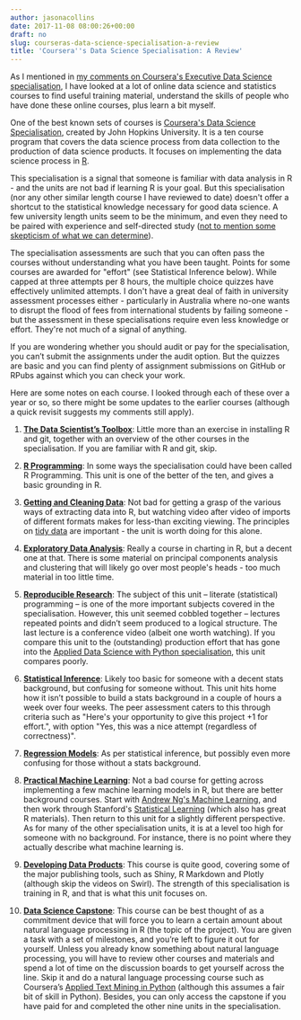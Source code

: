 ```yaml
---
author: jasonacollins
date: 2017-11-08 08:00:26+00:00
draft: no
slug: courseras-data-science-specialisation-a-review
title: 'Coursera''s Data Science Specialisation: A Review'
---
```


As I mentioned in [my comments on Coursera's Executive Data Science specialisation](https://www.jasoncollins.blog/courseras-executive-data-science-specialisation-a-review/), I have looked at a lot of online data science and statistics courses to find useful training material, understand the skills of people who have done these online courses, plus learn a bit myself.

One of the best known sets of courses is [Coursera's Data Science Specialisation](https://www.coursera.org/specializations/jhu-data-science), created by John Hopkins University. It is a ten course program that covers the data science process from data collection to the production of data science products. It focuses on implementing the data science process in [R](https://www.r-project.org/).

This specialisation is a signal that someone is familiar with data analysis in R - and the units are not bad if learning R is your goal. But this specialisation (nor any other similar length course I have reviewed to date) doesn't offer a shortcut to the statistical knowledge necessary for good data science. A few university length units seem to be the minimum, and even they need to be paired with experience and self-directed study ([not to mention some skepticism of what we can determine](https://www.jasoncollins.blog/manzis-uncontrolled/)).

The specialisation assessments are such that you can often pass the courses without understanding what you have been taught. Points for some courses are awarded for "effort" (see Statistical Inference below). While capped at three attempts per 8 hours, the multiple choice quizzes have effectively unlimited attempts. I don't have a great deal of faith in university assessment processes either - particularly in Australia where no-one wants to disrupt the flood of fees from international students by failing someone - but the assessment in these specialisations require even less knowledge or effort. They're not much of a signal of anything.

If you are wondering whether you should audit or pay for the specialisation, you can’t submit the assignments under the audit option. But the quizzes are basic and you can find plenty of assignment submissions on GitHub or RPubs against which you can check your work.

Here are some notes on each course. I looked through each of these over a year or so, so there might be some updates to the earlier courses (although a quick revisit suggests my comments still apply).



	
  1. **[The Data Scientist’s Toolbox](https://www.coursera.org/learn/data-scientists-tools)**: Little more than an exercise in installing R and git, together with an overview of the other courses in the specialisation. If you are familiar with R and git, skip.



	
  2. **[R Programming](https://www.coursera.org/learn/r-programming)**: In some ways the specialisation could have been called R Programming. This unit is one of the better of the ten, and gives a basic grounding in R.



	
  3. **[Getting and Cleaning Data](https://www.coursera.org/learn/data-cleaning)**: Not bad for getting a grasp of the various ways of extracting data into R, but watching video after video of imports of different formats makes for less-than exciting viewing. The principles on [tidy data](http://vita.had.co.nz/papers/tidy-data.html) are important - the unit is worth doing for this alone.



	
  4. **[Exploratory Data Analysis](https://www.coursera.org/learn/exploratory-data-analysis)**: Really a course in charting in R, but a decent one at that. There is some material on principal components analysis and clustering that will likely go over most people's heads - too much material in too little time.



	
  5. **[Reproducible Research](https://www.coursera.org/learn/reproducible-research)**: The subject of this unit – literate (statistical) programming – is one of the more important subjects covered in the specialisation. However, this unit seemed cobbled together – lectures repeated points and didn’t seem produced to a logical structure. The last lecture is a conference video (albeit one worth watching). If you compare this unit to the (outstanding) production effort that has gone into the [Applied Data Science with Python specialisation](https://www.coursera.org/specializations/data-science-python), this unit compares poorly.



	
  6. **[Statistical Inference](https://www.coursera.org/learn/statistical-inference)**: Likely too basic for someone with a decent stats background, but confusing for someone without. This unit hits home how it isn’t possible to build a stats background in a couple of hours a week over four weeks. The peer assessment caters to this through criteria such as "Here's your opportunity to give this project +1 for effort.", with option "Yes, this was a nice attempt (regardless of correctness)".



	
  7. **[Regression Models](https://www.coursera.org/learn/regression-models)**: As per statistical inference, but possibly even more confusing for those without a stats background.



	
  8. **[Practical Machine Learning](https://www.coursera.org/learn/practical-machine-learning)**: Not a bad course for getting across implementing a few machine learning models in R, but there are better background courses. Start with [Andrew Ng's Machine Learning](https://www.coursera.org/learn/machine-learning), and then work through Stanford's [Statistical Learning](https://lagunita.stanford.edu/courses/HumanitiesSciences/StatLearning/Winter2016/about) (which also has great R materials). Then return to this unit for a slightly different perspective. As for many of the other specialisation units, it is at a level too high for someone with no background. For instance, there is no point where they actually describe what machine learning is.



	
  9. **[Developing Data Products](https://www.coursera.org/learn/data-products)**: This course is quite good, covering some of the major publishing tools, such as Shiny, R Markdown and Plotly (although skip the videos on Swirl). The strength of this specialisation is training in R, and that is what this unit focuses on.



	
  10. **[Data Science Capstone](https://www.coursera.org/learn/data-science-project)**: This course can be best thought of as a commitment device that will force you to learn a certain amount about natural language processing in R (the topic of the project). You are given a task with a set of milestones, and you’re left to figure it out for yourself. Unless you already know something about natural language processing, you will have to review other courses and materials and spend a lot of time on the discussion boards to get yourself across the line. Skip it and do a natural language processing course such as Coursera’s [Applied Text Mining in Python](https://www.coursera.org/learn/python-text-mining) (although this assumes a fair bit of skill in Python). Besides, you can only access the capstone if you have paid for and completed the other nine units in the specialisation.


